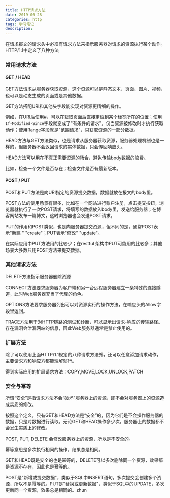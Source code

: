 ```yaml
---
title: HTTP请求方法
date: 2019-06-28
categories: http
tags: 学习笔记
description: 
---
```


在请求报文的请求头中必须有请求方法来指示服务器对请求的资源执行某个动作。HTTP/1.1中定义了八种方法

### 常用请求方法

#### GET / HEAD

GET方法请求从服务器获取资源，这个资源可以是静态文本、页面、图片、视频，也可以是动态生成的页面或是其他数据。

GET方法搭配URI和其他头字段能实现对资源更精细的操作。

例如，在URI后使用#，可以在获取页面后直接定位到某个标签所在的位置；使用`If-Modified-Since`字段就变成了"有条件的请求"，仅当资源被修改时才执行获取动作；使用Range字段就是"范围请求"，只获取资源的一部分数据。

HEAD方法与GET方法类似，也是请求从服务器获取资源，服务器处理机制也是一样的，但服务器不会返回请求的实体数据，只会传回响应头。

HEAD方法可以用在不真正需要资源的场合，避免传输body数据的浪费。

比如，检查一个文件是否存在；检查文件是否有最新版本。

#### POST / PUT

POST和PUT方法是向URI指定的资源提交数据，数据就放在报文的body里。

POST方法的使用场景有很多，比如在一个网站进行账户注册，点击提交按钮，浏览器就执行了一次POST请求，将填写的数据放入body里，发送给服务器；在博客网站发布一篇博文，这时浏览器也会发送POST请求。

PUT的作用和POST类似，也是向服务器提交资源，但不同的是，通常POST表示"新建 " "create"；PUT表示"修改" "update"。

在实际应用中PUT方法用的比较少；在restful 架构中PUT可能用的比较多；其他场景大多数只用POST方法来提交数据。

### 其他请求方法

DELETE方法指示服务器删除资源

CONNECT方法要求服务器为客户端和另一台远程服务器建立一条特殊的连接隧道，此时Web服务器充当了代理的角色。

OPTIONS方法要求服务器列出可以对资源实行的操作方法，在响应头的Allow字段里返回。

TRACE方法用于对HTTP链路的测试和诊断，可以显示出请求-响应的传输路径。存在漏洞会泄漏网站的信息，因此Web服务器通常是禁止使用的。

### 扩展方法

除了可以使用上面HTTP/1.1规定的八种请求方法外，还可以任意添加请求动作，主要请求方和响应方都能理解就行。

得到实际应用的扩展请求方法：COPY,MOVE,LOCK,UNLOCK,PATCH

### 安全与幂等

所谓“安全”是指请求方法不会“破坏”服务器上的资源，即不会对服务器上的资源造成实质的修改。

按照这个定义，只有GET和HEAD方法是“安全”的，因为它们是不会操作服务器的数据，只是对数据进行读取。无论GET和HEAD操作多少次，服务器上的数据都不会发生实质上的修改。

POST, PUT, DELETE 会修改服务器上的资源，所以是不安全的。

幂等意思是多次执行相同的操作，结果总是相同。

GET和HEAD既是安全的也是幂等的，DELETE可以多次删除同一个资源，效果都是资源不存在，因此也是幂等的。

POST是"新增或提交数据"，类似于SQL中INSERT语句，多次提交会创建多个资源，所以不是幂等的。PUT是"替换或更新数据"，类似于SQL中的UPDATE，多次更新同一个资源，效果总是相同的。zhun
